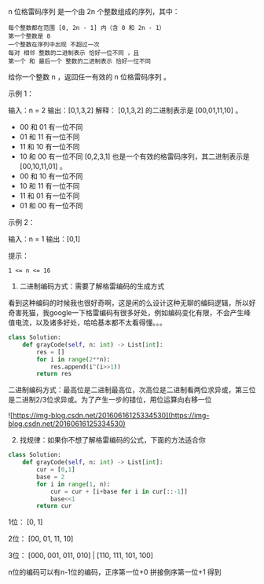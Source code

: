 n 位格雷码序列 是一个由 2n 个整数组成的序列，其中：

    每个整数都在范围 [0, 2n - 1] 内（含 0 和 2n - 1）
    第一个整数是 0
    一个整数在序列中出现 不超过一次
    每对 相邻 整数的二进制表示 恰好一位不同 ，且
    第一个 和 最后一个 整数的二进制表示 恰好一位不同

给你一个整数 n ，返回任一有效的 n 位格雷码序列 。

 

示例 1：

输入：n = 2
输出：[0,1,3,2]
解释：
[0,1,3,2] 的二进制表示是 [00,01,11,10] 。
- 00 和 01 有一位不同
- 01 和 11 有一位不同
- 11 和 10 有一位不同
- 10 和 00 有一位不同
[0,2,3,1] 也是一个有效的格雷码序列，其二进制表示是 [00,10,11,01] 。
- 00 和 10 有一位不同
- 10 和 11 有一位不同
- 11 和 01 有一位不同
- 01 和 00 有一位不同

示例 2：

输入：n = 1
输出：[0,1]

 

提示：

    1 <= n <= 16



1. 二进制编码方式：需要了解格雷编码的生成方式

看到这种编码的时候我也很好奇啊，这是闲的么设计这种无聊的编码逻辑，所以好奇害死猫，我google一下格雷编码有很多好处，例如编码变化有限，不会产生峰值电流，以及诸多好处，哈哈基本都不太看得懂。。。

```python
class Solution:
    def grayCode(self, n: int) -> List[int]:
        res = []
        for i in range(2**n):
            res.append(i^(i>>1))
        return res 
```



二进制编码方式：最高位是二进制最高位，次高位是二进制看两位求异或，第三位是二进制2/3位求异或。为了产生一步的错位，用位运算向右移一位

![https://img-blog.csdn.net/20160616125334530](https://img-blog.csdn.net/20160616125334530)

2. 找规律：如果你不想了解格雷编码的公式，下面的方法适合你

```python
class Solution:
    def grayCode(self, n: int) -> List[int]:
        cur = [0,1]
        base = 2
        for i in range(1, n):
            cur = cur + [i+base for i in cur[::-1]]
            base<<1
        return cur
```



1位： [0, 1]

2位： [00, 01, 11, 10]

3位： [000, 001, 011, 010]  | [110, 111, 101, 100]



n位的编码可以有n-1位的编码，正序第一位+0 拼接倒序第一位+1 得到